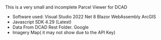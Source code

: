 This is a very small and incomplete Parcel Viewer for DCAD

 - Software used: Visual Studio 2022 Net 8 Blazor WebAssembly ArcGIS
 -  Javascript SDK 4.29 (Latest) 
 - Data From DCAD Rest Folder. Google
 -  Imagery Map( it may not show due to the API Key)
